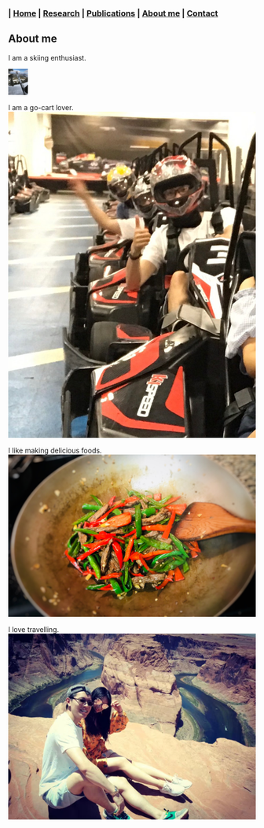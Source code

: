 ### | [Home](../index.md) | [Research](../research/index.md) | [Publications](../publications/index.md) | [About me](../aboutme/index.md) | [Contact](../contact/index.md)

## About me
I am a skiing enthusiast.

<img src="Images/IMG_0057.JPG" width="40">

I am a go-cart lover.
![](/Images/IMG_2558.JPG)

I like making delicious foods.
![](/Images/cook.JPG)

I love travelling.
![](/Images/hors.JPG)
